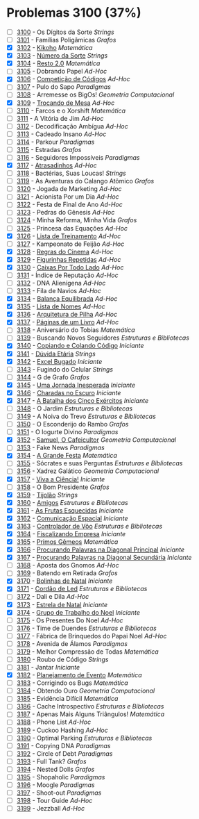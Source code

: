 # Problemas 3100 (37%)

  - [ ]  [3100](https://www.beecrowd.com.br/judge/pt/problems/view/3100) - Os Dígitos da Sorte *Strings*
  - [ ]  [3101](https://www.beecrowd.com.br/judge/pt/problems/view/3101) - Famílias Poligâmicas *Grafos*
  - [x]  [3102](https://www.beecrowd.com.br/judge/pt/problems/view/3102) - [Kikoho](https://github.com/potigol/beecrowd/blob/master/src/3100/3102.poti) *Matemática*
  - [x]  [3103](https://www.beecrowd.com.br/judge/pt/problems/view/3103) - [Número da Sorte](https://github.com/potigol/beecrowd/blob/master/src/3100/3103.poti) *Strings*
  - [x]  [3104](https://www.beecrowd.com.br/judge/pt/problems/view/3104) - [Resto 2.0](https://github.com/potigol/beecrowd/blob/master/src/3100/3104.poti) *Matemática*
  - [ ]  [3105](https://www.beecrowd.com.br/judge/pt/problems/view/3105) - Dobrando Papel *Ad-Hoc*
  - [x]  [3106](https://www.beecrowd.com.br/judge/pt/problems/view/3106) - [Competição de Códigos](https://github.com/potigol/beecrowd/blob/master/src/3100/3106.poti) *Ad-Hoc*
  - [ ]  [3107](https://www.beecrowd.com.br/judge/pt/problems/view/3107) - Pulo do Sapo *Paradigmas*
  - [ ]  [3108](https://www.beecrowd.com.br/judge/pt/problems/view/3108) - Arremesse os BigOs! *Geometria Computacional*
  - [x]  [3109](https://www.beecrowd.com.br/judge/pt/problems/view/3109) - [Trocando de Mesa](https://github.com/potigol/beecrowd/blob/master/src/3100/3109.poti) *Ad-Hoc*
  - [ ]  [3110](https://www.beecrowd.com.br/judge/pt/problems/view/3110) - Farcos e o Xorshift *Matemática*
  - [ ]  [3111](https://www.beecrowd.com.br/judge/pt/problems/view/3111) - A Vitória de Jim *Ad-Hoc*
  - [ ]  [3112](https://www.beecrowd.com.br/judge/pt/problems/view/3112) - Decodificação Ambígua *Ad-Hoc*
  - [ ]  [3113](https://www.beecrowd.com.br/judge/pt/problems/view/3113) - Cadeado Insano *Ad-Hoc*
  - [ ]  [3114](https://www.beecrowd.com.br/judge/pt/problems/view/3114) - Parkour *Paradigmas*
  - [ ]  [3115](https://www.beecrowd.com.br/judge/pt/problems/view/3115) - Estradas *Grafos*
  - [ ]  [3116](https://www.beecrowd.com.br/judge/pt/problems/view/3116) - Seguidores Impossíveis *Paradigmas*
  - [x]  [3117](https://www.beecrowd.com.br/judge/pt/problems/view/3117) - [Atrasadinhos](https://github.com/potigol/beecrowd/blob/master/src/3100/3117.poti) *Ad-Hoc*
  - [ ]  [3118](https://www.beecrowd.com.br/judge/pt/problems/view/3118) - Bactérias, Suas Loucas! *Strings*
  - [ ]  [3119](https://www.beecrowd.com.br/judge/pt/problems/view/3119) - As Aventuras do Calango Atômico *Grafos*
  - [ ]  [3120](https://www.beecrowd.com.br/judge/pt/problems/view/3120) - Jogada de Marketing *Ad-Hoc*
  - [ ]  [3121](https://www.beecrowd.com.br/judge/pt/problems/view/3121) - Acionista Por um Dia *Ad-Hoc*
  - [ ]  [3122](https://www.beecrowd.com.br/judge/pt/problems/view/3122) - Festa de Final de Ano *Ad-Hoc*
  - [ ]  [3123](https://www.beecrowd.com.br/judge/pt/problems/view/3123) - Pedras do Gênesis *Ad-Hoc*
  - [ ]  [3124](https://www.beecrowd.com.br/judge/pt/problems/view/3124) - Minha Reforma, Minha Vida *Grafos*
  - [ ]  [3125](https://www.beecrowd.com.br/judge/pt/problems/view/3125) - Princesa das Equações *Ad-Hoc*
  - [x]  [3126](https://www.beecrowd.com.br/judge/pt/problems/view/3126) - [Lista de Treinamento](https://github.com/potigol/beecrowd/blob/master/src/3100/3126.poti) *Ad-Hoc*
  - [ ]  [3127](https://www.beecrowd.com.br/judge/pt/problems/view/3127) - Kampeonato de Feijão *Ad-Hoc*
  - [x]  [3128](https://www.beecrowd.com.br/judge/pt/problems/view/3128) - [Regras do Cinema](https://github.com/potigol/beecrowd/blob/master/src/3100/3128.poti) *Ad-Hoc*
  - [x]  [3129](https://www.beecrowd.com.br/judge/pt/problems/view/3129) - [Figurinhas Repetidas](https://github.com/potigol/beecrowd/blob/master/src/3100/3129.poti) *Ad-Hoc*
  - [x]  [3130](https://www.beecrowd.com.br/judge/pt/problems/view/3130) - [Caixas Por Todo Lado](https://github.com/potigol/beecrowd/blob/master/src/3100/3130.poti) *Ad-Hoc*
  - [ ]  [3131](https://www.beecrowd.com.br/judge/pt/problems/view/3131) - Índice de Reputação *Ad-Hoc*
  - [ ]  [3132](https://www.beecrowd.com.br/judge/pt/problems/view/3132) - DNA Alienígena *Ad-Hoc*
  - [ ]  [3133](https://www.beecrowd.com.br/judge/pt/problems/view/3133) - Fila de Navios *Ad-Hoc*
  - [x]  [3134](https://www.beecrowd.com.br/judge/pt/problems/view/3134) - [Balança Equilibrada](https://github.com/potigol/beecrowd/blob/master/src/3100/3134.poti) *Ad-Hoc*
  - [x]  [3135](https://www.beecrowd.com.br/judge/pt/problems/view/3135) - [Lista de Nomes](https://github.com/potigol/beecrowd/blob/master/src/3100/3135.poti) *Ad-Hoc*
  - [x]  [3136](https://www.beecrowd.com.br/judge/pt/problems/view/3136) - [Arquitetura de Pilha](https://github.com/potigol/beecrowd/blob/master/src/3100/3136.poti) *Ad-Hoc*
  - [x]  [3137](https://www.beecrowd.com.br/judge/pt/problems/view/3137) - [Páginas de um Livro](https://github.com/potigol/beecrowd/blob/master/src/3100/3137.poti) *Ad-Hoc*
  - [ ]  [3138](https://www.beecrowd.com.br/judge/pt/problems/view/3138) - Aniversário do Tobias *Matemática*
  - [ ]  [3139](https://www.beecrowd.com.br/judge/pt/problems/view/3139) - Buscando Novos Seguidores *Estruturas e Bibliotecas*
  - [x]  [3140](https://www.beecrowd.com.br/judge/pt/problems/view/3140) - [Copiando e Colando Código](https://github.com/potigol/beecrowd/blob/master/src/3100/3140.poti) *Iniciante*
  - [x]  [3141](https://www.beecrowd.com.br/judge/pt/problems/view/3141) - [Dúvida Etária](https://github.com/potigol/beecrowd/blob/master/src/3100/3141.poti) *Strings*
  - [x]  [3142](https://www.beecrowd.com.br/judge/pt/problems/view/3142) - [Excel Bugado](https://github.com/potigol/beecrowd/blob/master/src/3100/3142.poti) *Iniciante*
  - [ ]  [3143](https://www.beecrowd.com.br/judge/pt/problems/view/3143) - Fugindo do Celular *Strings*
  - [ ]  [3144](https://www.beecrowd.com.br/judge/pt/problems/view/3144) - G de Grafo *Grafos*
  - [x]  [3145](https://www.beecrowd.com.br/judge/pt/problems/view/3145) - [Uma Jornada Inesperada](https://github.com/potigol/beecrowd/blob/master/src/3100/3145.poti) *Iniciante*
  - [x]  [3146](https://www.beecrowd.com.br/judge/pt/problems/view/3146) - [Charadas no Escuro](https://github.com/potigol/beecrowd/blob/master/src/3100/3146.poti) *Iniciante*
  - [x]  [3147](https://www.beecrowd.com.br/judge/pt/problems/view/3147) - [A Batalha dos Cinco Exércitos](https://github.com/potigol/beecrowd/blob/master/src/3100/3147.poti) *Iniciante*
  - [ ]  [3148](https://www.beecrowd.com.br/judge/pt/problems/view/3148) - O Jardim *Estruturas e Bibliotecas*
  - [ ]  [3149](https://www.beecrowd.com.br/judge/pt/problems/view/3149) - A Noiva do Trevo *Estruturas e Bibliotecas*
  - [ ]  [3150](https://www.beecrowd.com.br/judge/pt/problems/view/3150) - O Esconderijo do Rambo *Grafos*
  - [ ]  [3151](https://www.beecrowd.com.br/judge/pt/problems/view/3151) - O Iogurte Divino *Paradigmas*
  - [x]  [3152](https://www.beecrowd.com.br/judge/pt/problems/view/3152) - [Samuel, O Cafeicultor](https://github.com/potigol/beecrowd/blob/master/src/3100/3152.poti) *Geometria Computacional*
  - [ ]  [3153](https://www.beecrowd.com.br/judge/pt/problems/view/3153) - Fake News *Paradigmas*
  - [x]  [3154](https://www.beecrowd.com.br/judge/pt/problems/view/3154) - [A Grande Festa](https://github.com/potigol/beecrowd/blob/master/src/3100/3154.poti) *Matemática*
  - [ ]  [3155](https://www.beecrowd.com.br/judge/pt/problems/view/3155) - Sócrates e suas Perguntas *Estruturas e Bibliotecas*
  - [ ]  [3156](https://www.beecrowd.com.br/judge/pt/problems/view/3156) - Xadrez Galático *Geometria Computacional*
  - [x]  [3157](https://www.beecrowd.com.br/judge/pt/problems/view/3157) - [Viva a Ciência!](https://github.com/potigol/beecrowd/blob/master/src/3100/3157.poti) *Iniciante*
  - [ ]  [3158](https://www.beecrowd.com.br/judge/pt/problems/view/3158) - O Bom Presidente *Grafos*
  - [x]  [3159](https://www.beecrowd.com.br/judge/pt/problems/view/3159) - [Tijolão](https://github.com/potigol/beecrowd/blob/master/src/3100/3159.poti) *Strings*
  - [x]  [3160](https://www.beecrowd.com.br/judge/pt/problems/view/3160) - [Amigos](https://github.com/potigol/beecrowd/blob/master/src/3100/3160.poti) *Estruturas e Bibliotecas*
  - [x]  [3161](https://www.beecrowd.com.br/judge/pt/problems/view/3161) - [As Frutas Esquecidas](https://github.com/potigol/beecrowd/blob/master/src/3100/3161.poti) *Iniciante*
  - [x]  [3162](https://www.beecrowd.com.br/judge/pt/problems/view/3162) - [Comunicação Espacial](https://github.com/potigol/beecrowd/blob/master/src/3100/3162.poti) *Iniciante*
  - [x]  [3163](https://www.beecrowd.com.br/judge/pt/problems/view/3163) - [Controlador de Vôo](https://github.com/potigol/beecrowd/blob/master/src/3100/3163.poti) *Estruturas e Bibliotecas*
  - [x]  [3164](https://www.beecrowd.com.br/judge/pt/problems/view/3164) - [Fiscalizando Empresa](https://github.com/potigol/beecrowd/blob/master/src/3100/3164.poti) *Iniciante*
  - [x]  [3165](https://www.beecrowd.com.br/judge/pt/problems/view/3165) - [Primos Gêmeos](https://github.com/potigol/beecrowd/blob/master/src/3100/3165.poti) *Matemática*
  - [x]  [3166](https://www.beecrowd.com.br/judge/pt/problems/view/3166) - [Procurando Palavras na Diagonal Principal](https://github.com/potigol/beecrowd/blob/master/src/3100/3166.poti) *Iniciante*
  - [x]  [3167](https://www.beecrowd.com.br/judge/pt/problems/view/3167) - [Procurando Palavras na Diagonal Secundária](https://github.com/potigol/beecrowd/blob/master/src/3100/3167.poti) *Iniciante*
  - [ ]  [3168](https://www.beecrowd.com.br/judge/pt/problems/view/3168) - Aposta dos Gnomos *Ad-Hoc*
  - [ ]  [3169](https://www.beecrowd.com.br/judge/pt/problems/view/3169) - Batendo em Retirada *Grafos*
  - [x]  [3170](https://www.beecrowd.com.br/judge/pt/problems/view/3170) - [Bolinhas de Natal](https://github.com/potigol/beecrowd/blob/master/src/3100/3170.poti) *Iniciante*
  - [x]  [3171](https://www.beecrowd.com.br/judge/pt/problems/view/3171) - [Cordão de Led](https://github.com/potigol/beecrowd/blob/master/src/3100/3171.poti) *Estruturas e Bibliotecas*
  - [ ]  [3172](https://www.beecrowd.com.br/judge/pt/problems/view/3172) - Dali e Dila *Ad-Hoc*
  - [x]  [3173](https://www.beecrowd.com.br/judge/pt/problems/view/3173) - [Estrela de Natal](https://github.com/potigol/beecrowd/blob/master/src/3100/3173.poti) *Iniciante*
  - [x]  [3174](https://www.beecrowd.com.br/judge/pt/problems/view/3174) - [Grupo de Trabalho do Noel](https://github.com/potigol/beecrowd/blob/master/src/3100/3174.poti) *Iniciante*
  - [ ]  [3175](https://www.beecrowd.com.br/judge/pt/problems/view/3175) - Os Presentes Do Noel *Ad-Hoc*
  - [ ]  [3176](https://www.beecrowd.com.br/judge/pt/problems/view/3176) - Time de Duendes *Estruturas e Bibliotecas*
  - [ ]  [3177](https://www.beecrowd.com.br/judge/pt/problems/view/3177) - Fábrica de Brinquedos do Papai Noel *Ad-Hoc*
  - [ ]  [3178](https://www.beecrowd.com.br/judge/pt/problems/view/3178) - Avenida de Álamos *Paradigmas*
  - [ ]  [3179](https://www.beecrowd.com.br/judge/pt/problems/view/3179) - Melhor Compressão de Todas *Matemática*
  - [ ]  [3180](https://www.beecrowd.com.br/judge/pt/problems/view/3180) - Roubo de Código *Strings*
  - [ ]  [3181](https://www.beecrowd.com.br/judge/pt/problems/view/3181) - Jantar *Iniciante*
  - [x]  [3182](https://www.beecrowd.com.br/judge/pt/problems/view/3182) - [Planejamento de Evento](https://github.com/potigol/beecrowd/blob/master/src/3100/3182.poti) *Matemática*
  - [ ]  [3183](https://www.beecrowd.com.br/judge/pt/problems/view/3183) - Corrigindo os Bugs *Matemática*
  - [ ]  [3184](https://www.beecrowd.com.br/judge/pt/problems/view/3184) - Obtendo Ouro *Geometria Computacional*
  - [ ]  [3185](https://www.beecrowd.com.br/judge/pt/problems/view/3185) - Evidência Difícil *Matemática*
  - [ ]  [3186](https://www.beecrowd.com.br/judge/pt/problems/view/3186) - Cache Introspectivo *Estruturas e Bibliotecas*
  - [ ]  [3187](https://www.beecrowd.com.br/judge/pt/problems/view/3187) - Apenas Mais Alguns Triângulos! *Matemática*
  - [ ]  [3188](https://www.beecrowd.com.br/judge/pt/problems/view/3188) - Phone List *Ad-Hoc*
  - [ ]  [3189](https://www.beecrowd.com.br/judge/pt/problems/view/3189) - Cuckoo Hashing *Ad-Hoc*
  - [ ]  [3190](https://www.beecrowd.com.br/judge/pt/problems/view/3190) - Optimal Parking *Estruturas e Bibliotecas*
  - [ ]  [3191](https://www.beecrowd.com.br/judge/pt/problems/view/3191) - Copying DNA *Paradigmas*
  - [ ]  [3192](https://www.beecrowd.com.br/judge/pt/problems/view/3192) - Circle of Debt *Paradigmas*
  - [ ]  [3193](https://www.beecrowd.com.br/judge/pt/problems/view/3193) - Full Tank? *Grafos*
  - [ ]  [3194](https://www.beecrowd.com.br/judge/pt/problems/view/3194) - Nested Dolls *Grafos*
  - [ ]  [3195](https://www.beecrowd.com.br/judge/pt/problems/view/3195) - Shopaholic *Paradigmas*
  - [ ]  [3196](https://www.beecrowd.com.br/judge/pt/problems/view/3196) - Moogle *Paradigmas*
  - [ ]  [3197](https://www.beecrowd.com.br/judge/pt/problems/view/3197) - Shoot-out *Paradigmas*
  - [ ]  [3198](https://www.beecrowd.com.br/judge/pt/problems/view/3198) - Tour Guide *Ad-Hoc*
  - [ ]  [3199](https://www.beecrowd.com.br/judge/pt/problems/view/3199) - Jezzball *Ad-Hoc*